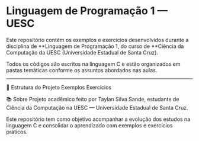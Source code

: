 # Linguagem de Programação 1 — UESC

Este repositório contém os exemplos e exercícios desenvolvidos durante a disciplina de **Linguagem de Programação 1, do curso de **Ciência da Computação da UESC (Universidade Estadual de Santa Cruz).

Todos os códigos são escritos na linguagem C e estão organizados em pastas temáticas conforme os assuntos abordados nas aulas.

---

📁 Estrutura do Projeto
Exemplos
Exercícios

📚 Sobre
Projeto acadêmico feito por Taylan Silva Sande, estudante de Ciência da Computação na UESC — Universidade Estadual de Santa Cruz.

Este repositório tem como objetivo acompanhar a evolução dos estudos na linguagem C e consolidar o aprendizado com exemplos e exercícios práticos.